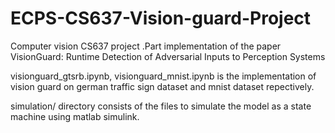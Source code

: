 # ECPS-CS637-Vision-guard-Project
Computer vision CS637 project .Part implementation of the paper VisionGuard: Runtime Detection of Adversarial Inputs to Perception Systems

visionguard_gtsrb.ipynb, visionguard_mnist.ipynb is the implementation of vision guard on german traffic sign dataset and mnist dataset repectively.

simulation/ directory consists of the files to simulate the model as a state machine using matlab simulink. 
